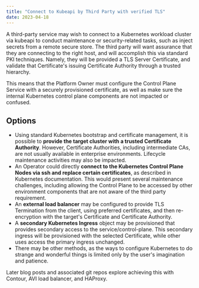 ```yaml
---
title: "Connect to Kubeapi by Third Party with verified TLS"
date: 2023-04-18
---
```


A third-party service may wish to connect to a Kubernetes workload cluster via kubeapi to conduct maintenance or security-related tasks, such as inject secrets from a remote secure store. The third party will want assurance that they are connecting to the right host, and will accomplish this via standard PKI techniques. Namely, they will be provided a TLS Server Certificate, and validate that Certificate's issuing Certificate Authority through a trusted hierarchy.

This means that the Platform Owner must configure the Control Plane Service with a securely provisioned certificate, as well as make sure the internal Kubernetes control plane components are not impacted or confused.

## Options

- Using standard Kubernetes bootstrap and certificate management, it is possible to **provide the target cluster with a trusted Certificate Authority**. However, Certificate Authorities, including intermediate CAs, are not usually available in enterprise environments. Lifecycle maintenance activities may also be impacted.
- An Operator could directly **connect to the Kubernetes Control Plane Nodes via ssh and replace certain certificates**, as described in Kubernetes documentation. This would present several maintenance challenges, including allowing the Control Plane to be accessed by other environment components that are not aware of the third party requirement.
- An **external load balancer** may be configured to provide TLS Termination from the client, using preferred certificates, and then re-encryption with the target's Certificate and Certificate Authority.
- A **secondary Kubernetes Ingress** object may be provisioned that provides secondary access to the service/control-plane. This secondary ingress will be provisioned with the selected Certificate, while other uses access the primary ingress unchanged.
- There may be other methods, as the ways to configure Kubernetes to do strange and wonderful things is limited only by the user's imagination and patience.

Later blog posts and associated git repos explore achieving this with Contour, AVI load balancer, and HAProxy.

